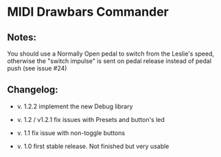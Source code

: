 # MIDI Drawbars Commander

## Notes:
You should use a Normally Open pedal to switch from the Leslie's speed, otherwise the "switch impulse" is sent on pedal release instead of pedal push (see issue #24)

## Changelog:
- v. 1.2.2 implement the new Debug library

- v. 1.2 / v1.2.1 fix issues with Presets and button's led

- v. 1.1 fix issue with non-toggle buttons

- v. 1.0 first stable release. Not finished but very usable
